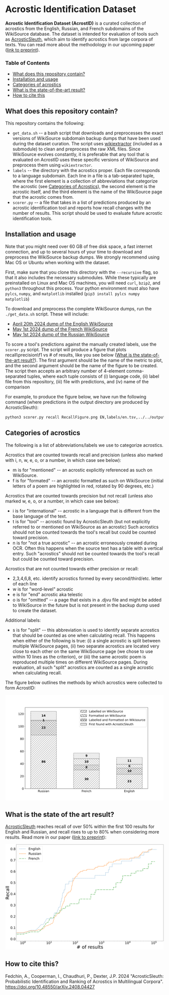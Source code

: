 # Acrostic Identification Dataset

**Acrostic Identification Dataset (AcrostID)** is a curated collection of acrostics from the English, Russian, and French subdomains of the WikiSource database.
The dataset is intended for evaluation of tools such as [AcrosticSleuth](https://github.com/acrostics/acrostic-sleuth), which aim to identify acrostics from large corpora of texts.
You can read more about the methodology in our upcoming paper ([link to preprint](https://doi.org/10.48550/arXiv.2408.04427)).

### Table of Contents

- [What does this repository contain?](#what-does-this-repository-contain)
- [Installation and usage](#installation-and-usage)
- [Categories of acrostics](#categories-of-acrostics)
- [What is the state-of-the-art result?](#what-is-the-state-of-the-art-result)
- [How to cite this](#how-to-cite-this)

## What does this repository contain?

This repository contains the following:
- `get_data.sh` -- a bash script that downloads and preprocesses the exact versions of WikiSource subdomain backup dumps that have been used during the dataset curation.
The script uses [wikiextractor](https://github.com/acrostics/wikiextractor) (included as a submodule) to clean and preprocess the raw XML files.
Since WikiSource evolves constantly, it is preferable that any tool that is evaluated on AcrostID uses these specific versions of WikiSource and preprocess them using `wikiextractor`.
- `labels` -- the directory with the acrostics proper.
Each file corresponds to a language subdomain.
Each line in a file is a tab-separated tuple, where the first element
is a collection of abbreviations that categorize the acrostic (see [Categories of Acrostics](#categories-of-acrostics)), the second element is the acrostic itself, 
and the third element is the name of the WikiSource page that the acrostic comes from.
- `scorer.py` -- a file that takes in a list of predictions produced by an acrostic identification tool and reports how recall changes with the number of results.
This script should be used to evaluate future acrostic identification tools.

## Installation and usage

Note that you might need over 60 GB of free disk space, a fast internet connection, and up to several hours of your time to download and preprocess the WikiSource backup dumps.
We strongly recommend using Mac OS or Ubuntu when working with the dataset.

First, make sure that you clone this directory with the `--recursive` flag, so that it also includes the necessary submodules.
While these typically are preinstalled on Linux and Mac OS machines, you will need `curl`, `bzip2`, and `python3` throughout this process.
Your python environment must also have `pylcs`, `numpy`, and `matplotlib` installed (`pip3 install pylcs numpy matplotlib`)

To download and preprocess the complete WikiSource dumps, run the `./get_data.sh` script.
These will include:
- [April 20th 2024 dump of the English WikiSource](https://dumps.wikimedia.org/enwikisource/20240420/enwikisource-20240420-pages-meta-current.xml.bz2)
- [May 1st 2024 dump of the French WikiSource](https://dumps.wikimedia.org/frwikisource/20240501/frwikisource-20240501-pages-meta-current.xml.bz2)
- [May 1st 2024 dump of the Russian WikiSource](https://dumps.wikimedia.org/ruwikisource/20240501/ruwikisource-20240501-pages-meta-current.xml.bz2)

To score a tool's predictions against the manually created labels, use the `scorer.py` script.
The script will produce a figure that plots recall\precision\f1 vs # of results, like you see below ([What is the state-of-the-art result?](#what-is-the-state-of-the-art-result)).
The first argument should be the name of the metric to plot, and the second argument should be the name of the figure to be created.
The script then accepts an arbitrary number of 4-element comma-separated tuples, where each tuple consists of 
(i) language code, (ii) label file from this repository, (iii) file with predictions, and (iv) name of the comparison

For example, to produce the figure below, we have run the following command (where predictions in the output directory are produced by AcrosticSleuth):

```bash
python3 scorer.py recall RecallFigure.png EN,labels/en.tsv,../../output/en.tsv,English RU,labels/ru.tsv,../../output/ru.tsv,Russian FR,labels/fr.tsv,../../output/fr.tsv,French
```

## Categories of acrostics

The following is a list of abbreviations/labels we use to categorize acrostics.

Acrostics that are counted towards recall and precision (unless also marked with i, n, w, e, o, or a number, in which case see below):
- m is for "mentioned" -- an acrostic explicitly referenced as such on WikiSource.
- f is for "formated" -- an acrostic formatted as such on WikiSource (initial letters of a poem are highlighted in red, rotated by 90 degrees, etc.)

Acrostics that are counted towards precision but not recall (unless also marked w, e, o, or a number, in which case see below):
- i is for "international" -- acrostic in a language that is different from the base language of the text. 
- t is for "tool" -- acrostic found by AcrosticSleuth (but not explicitly referred to or mentioned on WikiSource as an acrostic)
Such acrostics should not be counted towards the tool's recall but could be counted toward precision.
- n is for "not a true acrostic" -- an acrostic erroneously created during OCR.
Often this happens when the source text has a table with a vertical entry.
Such "acrostics" should not be counted towards the tool's recall but could be counted toward precision.

Acrostics that are not counted towards either precision or recall:
- 2,3,4,6,8, etc. identify acrostics formed by every second/third/etc. letter of each line
- w is for "word-level" acrostic
- e is for "end" acrostic aka telestic
- o is for "omitted" -- a page that exists in a .djvu file and might be added to WikiSource in the future but is not present in the backup dump used to create the dataset.

Additional labels:
- s is for "split" -- this abbreviation is used to identify separate acrostics that should be counted as one when calculating recall.
This happens when either of the following is true:
(i) a single acrostic is split between multiple WikiSource pages,
(ii) two separate acrostics are located very close to each other on the same WikiSource page (we chose to use within 10 lines as the criterion), or
(iii) the same acrostic poem is reproduced multiple times on different WikiSource pages. 
During evaluation, all such "split" acrostics are counted as a single acrostic when calculating recall.

The figure below outlines the methods by which acrostics were collected to form AcrostID:

![](Distribution.svg)

## What is the state of the art result?

[AcrosticSleuth](https://github.com/acrostics/acrostic-sleuth) reaches recall of over 50% within the first 100 results for English and Russian, and recall rises to up to 80% when considering more results.
Read more in our paper ([link to preprint](https://doi.org/10.48550/arXiv.2408.04427)):

![](RecallFigure.svg)

## How to cite this?

Fedchin, A., Cooperman, I., Chaudhuri, P., Dexter, J.P. 2024 "AcrosticSleuth: Probabilistic Identification and Ranking of Acrostics in Multilingual Corpora". https://doi.org/10.48550/arXiv.2408.04427

